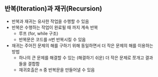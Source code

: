 ## 반복(Iteration)과 재귀(Recursion)
- 반복과 재귀는 유사한 작업을 수행할 수 있음
- 반복은 수행하는 작업이 완료될 때 까지 계속 반복
    - 루프 (for, while 구조)
    - 반복문은 코드를 n번 반복시킬 수 있음
- 재귀는 주어진 문제의 해를 구하기 위해 동일하면서 더 작은 문제의 해를 이용하는 방법
    - 하나의 큰 문제를 해결할 수 있는 (해결하기 쉬운) 더 작은 문제로 쪼개고 결과들을 결합함
    - 재귀호출은 n 중 반복문을 만들어낼 수 있음
    
